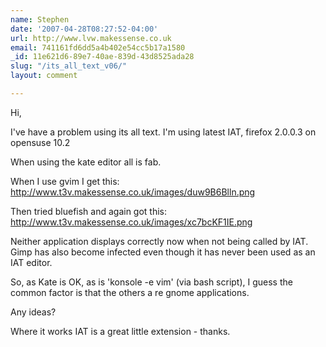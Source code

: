 ```yaml
---
name: Stephen
date: '2007-04-28T08:27:52-04:00'
url: http://www.lvw.makessense.co.uk
email: 741161fd6dd5a4b402e54cc5b17a1580
_id: 11e621d6-89e7-40ae-839d-43d8525ada28
slug: "/its_all_text_v06/"
layout: comment

---
```


Hi,

I've have a problem using its all text. I'm using latest IAT, firefox 2.0.0.3 on opensuse 10.2

When using the kate editor all is fab.

When I use gvim I get this: http://www.t3v.makessense.co.uk/images/duw9B6Blln.png

Then tried bluefish and again got this: http://www.t3v.makessense.co.uk/images/xc7bcKF1IE.png

Neither application displays correctly now when not being called by IAT. Gimp has also become infected even though it has never been used as an IAT editor.

So, as Kate is OK, as is 'konsole -e vim' (via bash script), I guess the common factor is that the others a re gnome applications.

Any ideas?

Where it works IAT is a great little extension - thanks.
